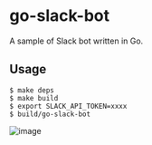 # go-slack-bot

A sample of Slack bot written in Go.

## Usage

```
$ make deps
$ make build
$ export SLACK_API_TOKEN=xxxx
$ build/go-slack-bot
```

![image](https://i.gyazo.com/90381c3beacf4eaa278ee27dae1daef2.png)
